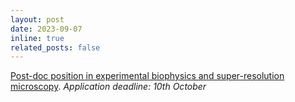 ```yaml
---
layout: post
date: 2023-09-07
inline: true
related_posts: false
---
```

[Post-doc position in experimental biophysics and super-resolution microscopy](https://warwick-careers.tal.net/vx/lang-en-GB/mobile-0/appcentre-1/brand-4/xf-3a2306ae9f1f/candidate/so/pm/1/pl/3/opp/226-Research-Fellow-107971-0823/en-GB). *Application deadline: 10th October*
